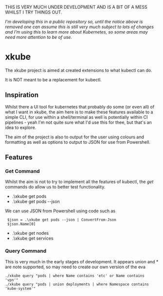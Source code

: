 THIS IS VERY MUCH UNDER DEVELOPMENT AND IS A BIT OF A MESS WHILST I TRY THINGS OUT.

_I'm developing this in a public repository so, until the notice above is removed one can assume this is still very much subject to lots of changes and I'm using this to learn more about Kubernetes, so some areas may need more attention to be of use._

# xkube

The xkube project is aimed at created extensions to what kubectl can do. 

It is NOT meant to be a replacement for kubectl.

## Inspiration

Whilst there a UI tool for kubernetes that probably do some (or even all) of what I want in xkube, the aim here is to make these features available to a simple CLI, for use within a shell/terminal as well is potentially within CI pipelines - yeah I'm not quite sure what I'd use this for thee, but that's an idea to explore.

The aim of the project is also to output for the user using colours and formatting as well as options to output to JSON for use from Powershell.

## Features

### Get Command

Whilst the aim is not to try to implement all the features of kubectl, the _get_ commands do allow us to better test functionality.

* .\xkube get pods
* .\xkube get pods --json

We can use JSON from Powershell using code such as 

```
 $json = .\xkube get pods --json | ConvertFrom-Json
 $json.Name[0]
 ```

* .\xkube get nodes
* .\xkube get services

### Query Command

This is very much in the early stages of development. It appears union and * are note supported, so may need to create our own version of the eva

```
./xkube query "pods | where Name contains 'etc' or Name contains 'vpn'"
./xkube query "pods | union deployments | where Namespace contains 'kube-system'"
```

